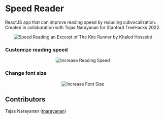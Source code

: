 # Speed Reader
ReactJS app that can improve reading speed by reducing subvocalization. Created in collaboration with Tejas Narayanan for Stanford TreeHacks 2022.

<p align="center">
  <img src="https://imgur.com/GCP920g.gif?" alt="Speed Reading an Excerpt of The Kite Runner by Khaled Hosseini"/>
</p>

### Customize reading speed
<p align="center">
  <img src="https://imgur.com/4ElHflE.gif?" alt="Increase Reading Speed"/>
</p>

### Change font size
<p align="center">
  <img src="https://imgur.com/Nymbw7d.gif?" alt="Increase Font Size"/>
</p>

## Contributors
Tejas Narayanan ([tnarayanan](https://github.com/tnarayanan))
